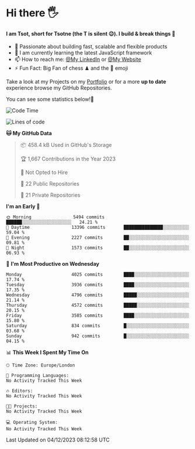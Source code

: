 # Hi there :raised_hand_with_fingers_splayed:
#### I am Tsot, short for Tsotne (the T is silent :wink:). I build & break things :space_invader:
- :telescope: Passionate about building fast, scalable and flexible products
- :seedling: I am currently learning the latest JavaScript framework 
- :mailbox: How to reach me: [@My LinkedIn](https://www.linkedin.com/in/tsotne-gvadzabia/) or [@My Website](https://tsotne.co.uk/contact)
- :zap: Fun Fact: Big Fan of chess ♟ and the 👾 emoji

Take a look at my Projects on my [Portfolio](https://tsotne.co.uk/) or for a more **up to date** experience browse my GitHub Repositories.

You can see some statistics below!:space_invader:
<!--START_SECTION:waka-->
![Code Time](http://img.shields.io/badge/Code%20Time-761%20hrs%202%20mins-blue)

![Lines of code](https://img.shields.io/badge/From%20Hello%20World%20I%27ve%20Written-8.7%20million%20lines%20of%20code-blue)

**🐱 My GitHub Data** 

> 📦 458.4 kB Used in GitHub's Storage 
 > 
> 🏆 1,667 Contributions in the Year 2023
 > 
> 🚫 Not Opted to Hire
 > 
> 📜 22 Public Repositories 
 > 
> 🔑 21 Private Repositories 
 > 
**I'm an Early 🐤** 

```text
🌞 Morning                5494 commits        ██████░░░░░░░░░░░░░░░░░░░   24.21 % 
🌆 Daytime                13396 commits       ███████████████░░░░░░░░░░   59.04 % 
🌃 Evening                2227 commits        ██░░░░░░░░░░░░░░░░░░░░░░░   09.81 % 
🌙 Night                  1573 commits        ██░░░░░░░░░░░░░░░░░░░░░░░   06.93 % 
```
📅 **I'm Most Productive on Wednesday** 

```text
Monday                   4025 commits        ████░░░░░░░░░░░░░░░░░░░░░   17.74 % 
Tuesday                  3936 commits        ████░░░░░░░░░░░░░░░░░░░░░   17.35 % 
Wednesday                4796 commits        █████░░░░░░░░░░░░░░░░░░░░   21.14 % 
Thursday                 4572 commits        █████░░░░░░░░░░░░░░░░░░░░   20.15 % 
Friday                   3585 commits        ████░░░░░░░░░░░░░░░░░░░░░   15.80 % 
Saturday                 834 commits         █░░░░░░░░░░░░░░░░░░░░░░░░   03.68 % 
Sunday                   942 commits         █░░░░░░░░░░░░░░░░░░░░░░░░   04.15 % 
```


📊 **This Week I Spent My Time On** 

```text
🕑︎ Time Zone: Europe/London

💬 Programming Languages: 
No Activity Tracked This Week

🔥 Editors: 
No Activity Tracked This Week

🐱‍💻 Projects: 
No Activity Tracked This Week

💻 Operating System: 
No Activity Tracked This Week
```


 Last Updated on 04/12/2023 08:12:58 UTC
<!--END_SECTION:waka-->
